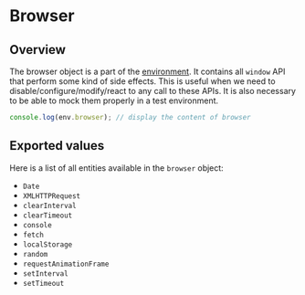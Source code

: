 # Browser

## Overview

The browser object is a part of the [environment](environment.md). It contains
all `window` API that perform some kind of side effects. This is useful when we
need to disable/configure/modify/react to any call to these APIs. It is also
necessary to be able to mock them properly in a test environment.

```ts
console.log(env.browser); // display the content of browser
```

## Exported values

Here is a list of all entities available in the `browser` object:

- `Date`
- `XMLHTTPRequest`
- `clearInterval`
- `clearTimeout`
- `console`
- `fetch`
- `localStorage`
- `random`
- `requestAnimationFrame`
- `setInterval`
- `setTimeout`
